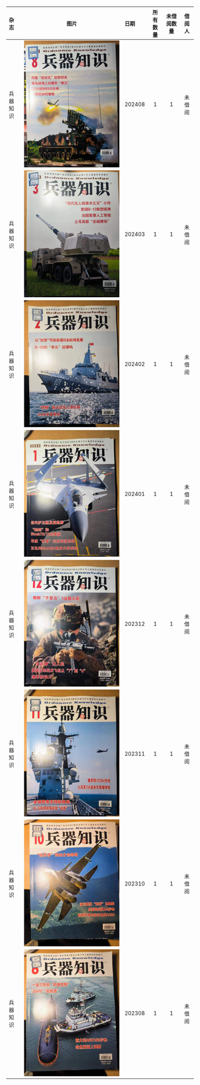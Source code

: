 | 杂志 | 图片 | 日期 | 所有数量 | 未借阅数量 | 借阅人 |
| :--- | :---: | :--- | :---: | :---: | :---: |
| 兵器知识 | ![BQZS202408](image/BQZS202408.jpg) | 202408 | 1 | 1 | 未借阅 |
| 兵器知识 | ![BQZS202403](image/BQZS202403.jpg) | 202403 | 1 | 1 | 未借阅 |
| 兵器知识 | ![BQZS202402](image/BQZS202402.jpg) | 202402 | 1 | 1 | 未借阅 |
| 兵器知识 | ![BQZS202401](image/BQZS202401.jpg) | 202401 | 1 | 1 | 未借阅 |
| 兵器知识 | ![BQZS202312](image/BQZS202312.jpg) | 202312 | 1 | 1 | 未借阅 |
| 兵器知识 | ![BQZS202311](image/BQZS202311.jpg) | 202311 | 1 | 1 | 未借阅 |
| 兵器知识 | ![BQZS202310](image/BQZS202310.jpg) | 202310 | 1 | 1 | 未借阅 |
| 兵器知识 | ![BQZS202308](image/BQZS202308.jpg) | 202308 | 1 | 1 | 未借阅 |